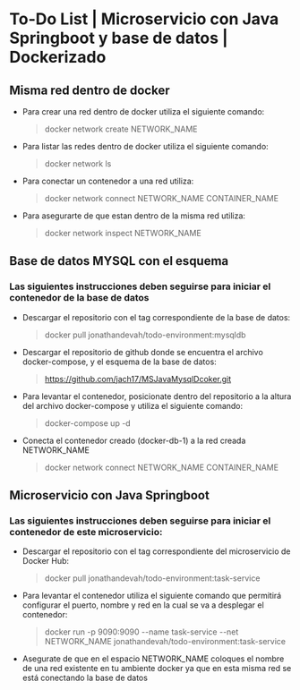 
# To-Do List | Microservicio con Java Springboot y base de datos | Dockerizado

## Misma red dentro de docker
* Para crear una red dentro de docker utiliza el siguiente comando: 
    >docker network create NETWORK_NAME
* Para listar las redes dentro de docker utiliza el siguiente comando: 
    >docker network ls
* Para conectar un contenedor a una red utiliza:
    >docker network connect NETWORK_NAME CONTAINER_NAME
* Para asegurarte de que estan dentro de la misma red utiliza:
    >docker network inspect NETWORK_NAME


## Base de datos MYSQL con el esquema 
### Las siguientes instrucciones deben seguirse para iniciar el contenedor de la base de datos
* Descargar el repositorio con el tag correspondiente de la base de datos: 
    >docker pull jonathandevah/todo-environment:mysqldb
* Descargar el repositorio de github donde se encuentra el archivo docker-compose, y el esquema de la base de datos:
    >https://github.com/jach17/MSJavaMysqlDcoker.git
* Para levantar el contenedor, posicionate dentro del repositorio a la altura del archivo docker-compose y utiliza el siguiente comando: 
    >docker-compose up -d
* Conecta el contenedor creado (docker-db-1) a la red creada NETWORK_NAME
    >docker network connect NETWORK_NAME CONTAINER_NAME



## Microservicio con Java Springboot
### Las siguientes instrucciones deben seguirse para iniciar el contenedor de este microservicio:
* Descargar el repositorio con el tag correspondiente del microservicio de Docker Hub:
    >docker pull jonathandevah/todo-environment:task-service

* Para levantar el contenedor utiliza el siguiente comando que permitirá configurar el puerto, nombre y red en la cual se va a desplegar el contenedor: 
    >docker run -p 9090:9090 --name task-service --net NETWORK_NAME jonathandevah/todo-environment:task-service

* Asegurate de que en el espacio NETWORK_NAME coloques el nombre de una red existente en tu ambiente docker ya que en esta misma red se está conectando la base de datos


